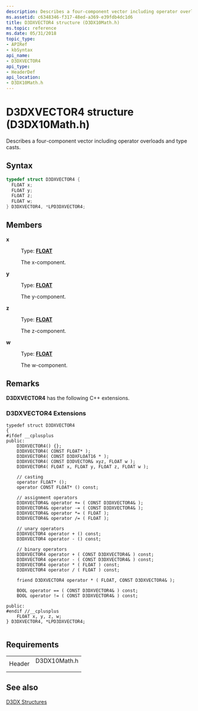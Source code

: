 ```yaml
---
description: Describes a four-component vector including operator overloads and type casts.
ms.assetid: c6348346-f317-48ed-a369-e39fdb4dc1d6
title: D3DXVECTOR4 structure (D3DX10Math.h)
ms.topic: reference
ms.date: 05/31/2018
topic_type: 
- APIRef
- kbSyntax
api_name: 
- D3DXVECTOR4
api_type: 
- HeaderDef
api_location: 
- D3DX10Math.h
---
```


# D3DXVECTOR4 structure (D3DX10Math.h)

Describes a four-component vector including operator overloads and type casts.

## Syntax


```C++
typedef struct D3DXVECTOR4 {
  FLOAT x;
  FLOAT y;
  FLOAT z;
  FLOAT w;
} D3DXVECTOR4, *LPD3DXVECTOR4;
```



## Members

<dl> <dt>

**x**
</dt> <dd>

Type: **[**FLOAT**](../winprog/windows-data-types.md)**

</dd> <dd>

The x-component.

</dd> <dt>

**y**
</dt> <dd>

Type: **[**FLOAT**](../winprog/windows-data-types.md)**

</dd> <dd>

The y-component.

</dd> <dt>

**z**
</dt> <dd>

Type: **[**FLOAT**](../winprog/windows-data-types.md)**

</dd> <dd>

The z-component.

</dd> <dt>

**w**
</dt> <dd>

Type: **[**FLOAT**](../winprog/windows-data-types.md)**

</dd> <dd>

The w-component.

</dd> </dl>

## Remarks

**D3DXVECTOR4** has the following C++ extensions.

### D3DXVECTOR4 Extensions


```
typedef struct D3DXVECTOR4
{
#ifdef __cplusplus
public:
    D3DXVECTOR4() {};
    D3DXVECTOR4( CONST FLOAT* );
    D3DXVECTOR4( CONST D3DXFLOAT16 * );
    D3DXVECTOR4( CONST D3DVECTOR& xyz, FLOAT w );
    D3DXVECTOR4( FLOAT x, FLOAT y, FLOAT z, FLOAT w );

    // casting
    operator FLOAT* ();
    operator CONST FLOAT* () const;

    // assignment operators
    D3DXVECTOR4& operator += ( CONST D3DXVECTOR4& );
    D3DXVECTOR4& operator -= ( CONST D3DXVECTOR4& );
    D3DXVECTOR4& operator *= ( FLOAT );
    D3DXVECTOR4& operator /= ( FLOAT );

    // unary operators
    D3DXVECTOR4 operator + () const;
    D3DXVECTOR4 operator - () const;

    // binary operators
    D3DXVECTOR4 operator + ( CONST D3DXVECTOR4& ) const;
    D3DXVECTOR4 operator - ( CONST D3DXVECTOR4& ) const;
    D3DXVECTOR4 operator * ( FLOAT ) const;
    D3DXVECTOR4 operator / ( FLOAT ) const;

    friend D3DXVECTOR4 operator * ( FLOAT, CONST D3DXVECTOR4& );

    BOOL operator == ( CONST D3DXVECTOR4& ) const;
    BOOL operator != ( CONST D3DXVECTOR4& ) const;

public:
#endif //__cplusplus
    FLOAT x, y, z, w;
} D3DXVECTOR4, *LPD3DXVECTOR4;
        
```



## Requirements



|                   |                                                                                         |
|-------------------|-----------------------------------------------------------------------------------------|
| Header<br/> | <dl> <dt>D3DX10Math.h</dt> </dl> |



## See also

<dl> <dt>

[D3DX Structures](d3d10-graphics-reference-d3dx10-structures.md)
</dt> </dl>

 

 
